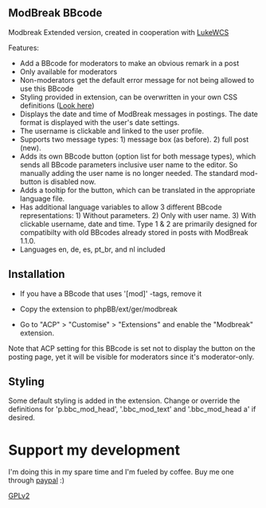 ## ModBreak BBcode 

Modbreak Extended version, created in cooperation with [LukeWCS](https://github.com/LukeWCS) 

Features:
* Add a BBcode for moderators to make an obvious remark in a post
* Only available for moderators
* Non-moderators get the default error message for not being allowed to use this BBcode
* Styling provided in extension, can be overwritten in your own CSS definitions ([Look here](https://www.phpbb.com/customise/db/extension/modbreak_bbcode/support/topic/194041))
* Displays the date and time of ModBreak messages in postings. The date format is displayed with the user's date settings.
* The username is clickable and linked to the user profile.
* Supports two message types: 1) message box (as before). 2) full post (new).
* Adds its own BBcode button (option list for both message types), which sends all BBcode parameters inclusive user name to the editor. So manually adding the user name is no longer needed. The standard mod-button is disabled now.
* Adds a tooltip for the button, which can be translated in the appropriate language file.
* Has additional language variables to allow 3 different BBcode representations: 1) Without parameters. 2) Only with user name. 3) With clickable username, date and time. Type 1 & 2 are primarily designed for compatibilty with old BBcodes already stored in posts with ModBreak 1.1.0.
* Languages en, de, es, pt_br, and nl included

## Installation

* If you have a BBcode that uses '[mod]' -tags, remove it

* Copy the extension to phpBB/ext/ger/modbreak

* Go to "ACP" > "Customise" > "Extensions" and enable the "Modbreak" extension.

Note that ACP setting for this BBcode is set not to display the button on the posting page, yet it will be visible for moderators since it's moderator-only.

## Styling
Some default styling is added in the extension. Change or override the definitions for 
'p.bbc_mod_head', '.bbc_mod_text' and '.bbc_mod_head a' if desired.

# Support my development
I'm doing this in my spare time and I'm fueled by coffee. Buy me one through [paypal](https://www.paypal.com/cgi-bin/webscr?cmd=_s-xclick&hosted_button_id=2YBSSF68LXBAN) :)

[GPLv2](license.txt)
